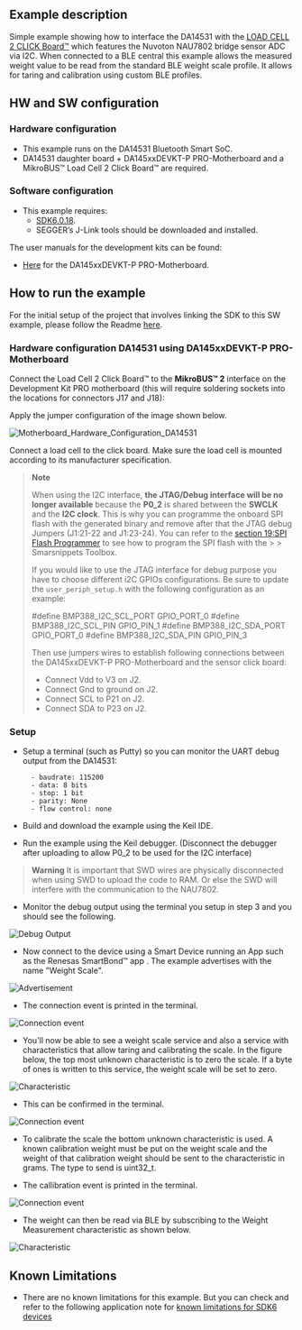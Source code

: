 ## Example description

Simple example showing how to interface the DA14531 with the [LOAD CELL 2 CLICK Board™](https://www.mikroe.com/load-cell-2-click) which features the Nuvoton NAU7802 bridge sensor ADC via I2C. 
When connected to a BLE central this example allows the measured weight value to be read from the standard BLE weight scale profile. It allows for taring and calibration using custom BLE profiles.

## HW and SW configuration

### **Hardware configuration**

- This example runs on the DA14531 Bluetooth Smart SoC.
- DA14531 daughter board + DA145xxDEVKT-P PRO-Motherboard and a MikroBUS™ Load Cell 2 Click Board™ are required.

### **Software configuration**
- This example requires:
  * [SDK6.0.18](https://www.renesas.com/eu/en/document/swo/sdk601811821-da1453x-da145856?r=1564826).
  * SEGGER’s J-Link tools should be downloaded and installed.

The user manuals for the development kits can be found:

- [Here](https://www.renesas.com/eu/en/document/mat/um-b-114-da14531-development-kit-pro-hardware-user-manual) for the DA145xxDEVKT-P PRO-Motherboard.

## How to run the example

For the initial setup of the project that involves linking the SDK to this SW example, please follow the Readme [here](../../Readme.md).

### Hardware configuration DA14531 using DA145xxDEVKT-P PRO-Motherboard

Connect the Load Cell 2 Click Board™ to the **MikroBUS™ 2** interface on the Development Kit PRO motherboard (this will require soldering sockets into the locations for connectors J17 and J18):

Apply the jumper configuration of the image shown below.

![Motherboard_Hardware_Configuration_DA14531](assets/PRO-DK-MiroBus-NAU7802.svg)

Connect a load cell to the click board. Make sure the load cell is mounted according to its manufacturer specification.


> **Note**
> 
> When using the I2C interface, **the JTAG/Debug interface will be no longer available** because the **P0_2** is shared between the **SWCLK** and the **I2C clock**.
> This is why you can programme the onboard SPI flash with the generated binary and remove after that the JTAG debug Jumpers (J1:21-22 and J1:23-24). 
> You can refer to the [section 19:SPI Flash Programmer](https://s3.eu-west-2.amazonaws.com/lpccs-docs.dialog-semiconductor.com/UM-B-083/tools/SPIFlashProgrammer.html) to see how to program the SPI flash with the > > Smarsnippets Toolbox.
> 
> If you would like to use the JTAG interface for debug purpose you have to choose different i2C GPIOs configurations. Be sure to update the `user_periph_setup.h` with the following configuration as an example:
> 
> 	#define BMP388_I2C_SCL_PORT     GPIO_PORT_0
> 	#define BMP388_I2C_SCL_PIN      GPIO_PIN_1
> 	#define BMP388_I2C_SDA_PORT     GPIO_PORT_0
> 	#define BMP388_I2C_SDA_PIN      GPIO_PIN_3
> 
> 
> Then use jumpers wires to establish following connections between the DA145xxDEVKT-P PRO-Motherboard and the sensor click board:
>  
> 	- Connect Vdd to V3 on J2.
> 	- Connect Gnd to ground on J2.
> 	- Connect SCL to P21 on J2.
> 	- Connect SDA to P23 on J2.

### Setup

- Setup a terminal (such as Putty) so you can monitor the UART debug output from the DA14531: 

        - baudrate: 115200
        - data: 8 bits
        - stop: 1 bit
        - parity: None
        - flow control: none

- Build and download the example using the Keil IDE. 

- Run the example using the Keil debugger. (Disconnect the debugger after uploading to allow P0_2 to be used for the I2C interface)
> **Warning**
> It is important that SWD wires are physically disconnected when using SWD to upload the code to RAM. Or else the SWD will interfere with the communication to the NAU7802.

- Monitor the debug output using the terminal you setup in step 3 and you should see the following.

![Debug Output](assets/debug_output1.png)
 
- Now connect to the device using a Smart Device running an App such as the Renesas SmartBond™ app . The example advertises with the name "Weight Scale".

![Advertisement](assets/advertisement.png)

- The connection event is printed in the terminal.

![Connection event](assets/debug_output1.png)

- You'll now be able to see a weight scale service and also a service with characteristics that allow taring and calibrating the scale. In the figure below, the top most unknown characteristic is to zero the scale. If a byte of ones is written to this service, the weight scale will be set to zero.

![Characteristic](assets/characteristics.png)

- This can be confirmed in the terminal.

![Connection event](assets/debug_output2.png)

- To calibrate the scale the bottom unknown characteristic is used. A known calibration weight must be put on the weight scale and the weight of that calibration weight should be sent to the characteristic in grams. The type to send is uint32_t.

- The callibration event is printed in the terminal.

![Connection event](assets/debug_output2.png)

- The weight can then be read via BLE by subscribing to the Weight Measurement characteristic as shown below.

![Characteristic](assets/weight-measurement.png)

## Known Limitations

- There are no known limitations for this example. But you can check and refer to the following application note for
[known limitations for SDK6 devices](http://lpccs-docs.renesas.com/sdk6_kll/index.html)